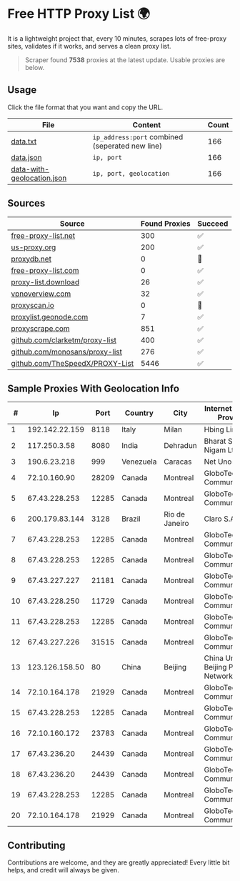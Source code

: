 
# Free HTTP Proxy List 🌍

It is a lightweight project that, every 10 minutes, scrapes lots of free-proxy sites, validates if it works, and serves a clean proxy list.


> Scraper found **7538** proxies at the latest update. Usable proxies are below.

## Usage

Click the file format that you want and copy the URL.


|File|Content|Count|
|----|-------|-----|
|[data.txt](https://raw.githubusercontent.com/themiralay/Proxy-List-World/master/data.txt)|`ip_address:port` combined (seperated new line)|166|
|[data.json](https://raw.githubusercontent.com/themiralay/Proxy-List-World/master/data.json)|`ip, port`|166|
|[data-with-geolocation.json](https://raw.githubusercontent.com/themiralay/Proxy-List-World/master/data-with-geolocation.json)|`ip, port, geolocation`|166|

## Sources

|Source|Found Proxies|Succeed|
|------|-------------|-------|
|[free-proxy-list.net](https://free-proxy-list.net)|300|✅|
|[us-proxy.org](https://www.us-proxy.org)|200|✅|
|[proxydb.net](http://proxydb.net)|0|🚫|
|[free-proxy-list.com](https://free-proxy-list.com/?page=&port=&type%5B%5D=http&type%5B%5D=https&up_time=0&search=Search)|0|✅|
|[proxy-list.download](https://www.proxy-list.download/HTTP)|26|✅|
|[vpnoverview.com](https://vpnoverview.com/privacy/anonymous-browsing/free-proxy-servers)|32|✅|
|[proxyscan.io](https://www.proxyscan.io)|0|🚫|
|[proxylist.geonode.com](https://proxylist.geonode.com/api/proxy-list?limit=300&page=1&sort_by=lastChecked&sort_type=desc&protocols=http,https)|7|✅|
|[proxyscrape.com](https://api.proxyscrape.com/v2/?request=displayproxies&protocol=http&timeout=10000&country=all&ssl=all&anonymity=all)|851|✅|
|[github.com/clarketm/proxy-list](https://raw.githubusercontent.com/clarketm/proxy-list/master/proxy-list-raw.txt)|400|✅|
|[github.com/monosans/proxy-list](https://raw.githubusercontent.com/monosans/proxy-list/main/proxies/http.txt)|276|✅|
|[github.com/TheSpeedX/PROXY-List](https://raw.githubusercontent.com/TheSpeedX/PROXY-List/master/http.txt)|5446|✅|


## Sample Proxies With Geolocation Info

|#|Ip|Port|Country|City|Internet Service Provider|
|-|--|----|-------|----|-------------------------|
|1|192.142.22.159|8118|Italy|Milan|Hbing Limited|
|2|117.250.3.58|8080|India|Dehradun|Bharat Sanchar Nigam Ltd|
|3|190.6.23.218|999|Venezuela|Caracas|Net Uno|
|4|72.10.160.90|28209|Canada|Montreal|GloboTech Communications|
|5|67.43.228.253|12285|Canada|Montreal|GloboTech Communications|
|6|200.179.83.144|3128|Brazil|Rio de Janeiro|Claro S.A.|
|7|67.43.228.253|12285|Canada|Montreal|GloboTech Communications|
|8|67.43.228.253|12285|Canada|Montreal|GloboTech Communications|
|9|67.43.227.227|21181|Canada|Montreal|GloboTech Communications|
|10|67.43.228.250|11729|Canada|Montreal|GloboTech Communications|
|11|67.43.228.253|12285|Canada|Montreal|GloboTech Communications|
|12|67.43.227.226|31515|Canada|Montreal|GloboTech Communications|
|13|123.126.158.50|80|China|Beijing|China Unicom Beijing Province Network|
|14|72.10.164.178|21929|Canada|Montreal|GloboTech Communications|
|15|67.43.228.253|12285|Canada|Montreal|GloboTech Communications|
|16|72.10.160.172|23783|Canada|Montreal|GloboTech Communications|
|17|67.43.236.20|24439|Canada|Montreal|GloboTech Communications|
|18|67.43.236.20|24439|Canada|Montreal|GloboTech Communications|
|19|67.43.228.253|12285|Canada|Montreal|GloboTech Communications|
|20|72.10.164.178|21929|Canada|Montreal|GloboTech Communications|



## Contributing

Contributions are welcome, and they are greatly appreciated! Every
little bit helps, and credit will always be given.

